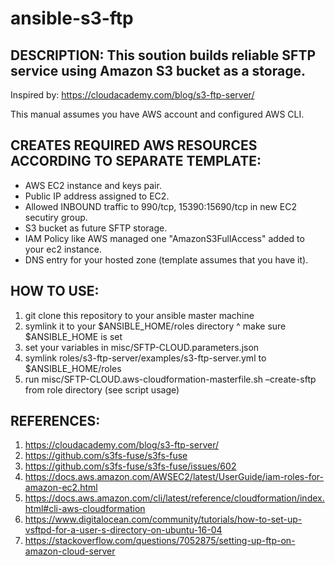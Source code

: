﻿# ansible-s3-ftp

## DESCRIPTION: This soution builds reliable SFTP service using Amazon S3 bucket as a storage. 
Inspired by: https://cloudacademy.com/blog/s3-ftp-server/
  
This manual assumes you have AWS account and configured AWS CLI.


## CREATES REQUIRED AWS RESOURCES ACCORDING TO SEPARATE TEMPLATE:

* AWS EC2 instance and keys pair.
* Public IP address assigned to EC2.
* Allowed INBOUND traffic to 990/tcp, 15390:15690/tcp in new EC2 secutiry group.
* S3 bucket as future SFTP storage.
* IAM Policy like AWS managed one "AmazonS3FullAccess" added to your ec2 instance.
* DNS entry for your hosted zone (template assumes that you have it).



## HOW TO USE:

1. git clone this repository to your ansible master machine
2. symlink it to your $ANSIBLE_HOME/roles directory
    ^ make sure $ANSIBLE_HOME is set
3. set your variables in misc/SFTP-CLOUD.parameters.json
4. symlink roles/s3-ftp-server/examples/s3-ftp-server.yml to $ANSIBLE_HOME/roles 
5. run misc/SFTP-CLOUD.aws-cloudformation-masterfile.sh –create-sftp from role directory (see script usage)




## REFERENCES:

1. https://cloudacademy.com/blog/s3-ftp-server/ 
2. https://github.com/s3fs-fuse/s3fs-fuse 
3. https://github.com/s3fs-fuse/s3fs-fuse/issues/602 
4. https://docs.aws.amazon.com/AWSEC2/latest/UserGuide/iam-roles-for-amazon-ec2.html
5. https://docs.aws.amazon.com/cli/latest/reference/cloudformation/index.html#cli-aws-cloudformation 
6. https://www.digitalocean.com/community/tutorials/how-to-set-up-vsftpd-for-a-user-s-directory-on-ubuntu-16-04 
7. https://stackoverflow.com/questions/7052875/setting-up-ftp-on-amazon-cloud-server 
